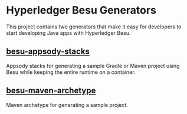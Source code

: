 # Hyperledger Besu Generators

This project contains two generators that make it easy for developers to start developing Java apps with Hyperledger Besu.

## [besu-appsody-stacks](besu-appsody-stacks)

Appsody stacks for generating a sample Gradle or Maven project using Besu while keeping the entire runtime on a container.

## [besu-maven-archetype](besu-maven-archetype)

Maven archetype for generating a sample project.
